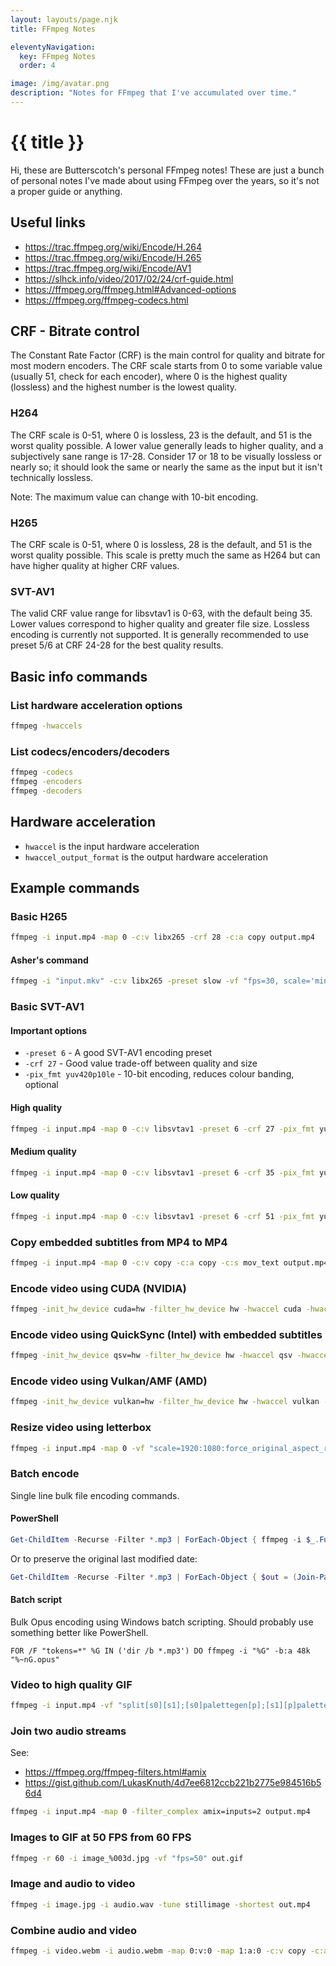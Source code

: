 ```yaml
---
layout: layouts/page.njk
title: FFmpeg Notes

eleventyNavigation:
  key: FFmpeg Notes
  order: 4

image: /img/avatar.png
description: "Notes for FFmpeg that I've accumulated over time."
---
```


# {{ title }}

Hi, these are Butterscotch's personal FFmpeg notes! These are just a bunch of personal notes I've made about using FFmpeg over the years, so it's not a proper guide or anything.

## Useful links

- <https://trac.ffmpeg.org/wiki/Encode/H.264>
- <https://trac.ffmpeg.org/wiki/Encode/H.265>
- <https://trac.ffmpeg.org/wiki/Encode/AV1>
- <https://slhck.info/video/2017/02/24/crf-guide.html>
- <https://ffmpeg.org/ffmpeg.html#Advanced-options>
- <https://ffmpeg.org/ffmpeg-codecs.html>

## CRF - Bitrate control

The Constant Rate Factor (CRF) is the main control for quality and bitrate for most modern encoders. The CRF scale starts from 0 to some variable value (usually 51, check for each encoder), where 0 is the highest quality (lossless) and the highest number is the lowest quality.

### H264

The CRF scale is 0-51, where 0 is lossless, 23 is the default, and 51 is the worst quality possible. A lower value generally leads to higher quality, and a subjectively sane range is 17-28. Consider 17 or 18 to be visually lossless or nearly so; it should look the same or nearly the same as the input but it isn't technically lossless.

Note: The maximum value can change with 10-bit encoding.

### H265

The CRF scale is 0-51, where 0 is lossless, 28 is the default, and 51 is the worst quality possible. This scale is pretty much the same as H264 but can have higher quality at higher CRF values.

### SVT-AV1

The valid CRF value range for libsvtav1 is 0-63, with the default being 35. Lower values correspond to higher quality and greater file size. Lossless encoding is currently ​not supported. It is generally recommended to use preset 5/6 at CRF 24-28 for the best quality results.

## Basic info commands

### List hardware acceleration options

```bash
ffmpeg -hwaccels
```

### List codecs/encoders/decoders

```bash
ffmpeg -codecs
ffmpeg -encoders
ffmpeg -decoders
```

## Hardware acceleration

- `hwaccel` is the input hardware acceleration
- `hwaccel_output_format` is the output hardware acceleration

## Example commands

### Basic H265

```bash
ffmpeg -i input.mp4 -map 0 -c:v libx265 -crf 28 -c:a copy output.mp4
```

#### Asher's command

```bash
ffmpeg -i "input.mkv" -c:v libx265 -preset slow -vf "fps=30, scale='min(1920,iw)':-2" -movflags +faststart -c:a aac "output.mp4"
```

### Basic SVT-AV1

#### Important options

- `-preset 6` - A good SVT-AV1 encoding preset
- `-crf 27` - Good value trade-off between quality and size
- `-pix_fmt yuv420p10le` - 10-bit encoding, reduces colour banding, optional

#### High quality

```bash
ffmpeg -i input.mp4 -map 0 -c:v libsvtav1 -preset 6 -crf 27 -pix_fmt yuv420p10le -c:a copy output.mp4
```

#### Medium quality

```bash
ffmpeg -i input.mp4 -map 0 -c:v libsvtav1 -preset 6 -crf 35 -pix_fmt yuv420p10le -c:a copy output.mp4
```

#### Low quality

```bash
ffmpeg -i input.mp4 -map 0 -c:v libsvtav1 -preset 6 -crf 51 -pix_fmt yuv420p10le -c:a copy output.mp4
```

### Copy embedded subtitles from MP4 to MP4

```bash
ffmpeg -i input.mp4 -map 0 -c:v copy -c:a copy -c:s mov_text output.mp4
```

### Encode video using CUDA (NVIDIA)

```bash
ffmpeg -init_hw_device cuda=hw -filter_hw_device hw -hwaccel cuda -hwaccel_output_format cuda -i input.mp4 -map 0 -c:v h264_nvenc -c:a copy output.mp4
```

### Encode video using QuickSync (Intel) with embedded subtitles

```bash
ffmpeg -init_hw_device qsv=hw -filter_hw_device hw -hwaccel qsv -hwaccel_output_format qsv -i input.mp4 -map 0 -c:v h264_qsv -c:a copy -c:s mov_text output.mp4
```

### Encode video using Vulkan/AMF (AMD)

```bash
ffmpeg -init_hw_device vulkan=hw -filter_hw_device hw -hwaccel vulkan -hwaccel_output_format vulkan -i input.mp4 -map 0 -c:v h264_amf -c:a copy output.mp4
```

### Resize video using letterbox

```bash
ffmpeg -i input.mp4 -map 0 -vf "scale=1920:1080:force_original_aspect_ratio=decrease,pad=1920:1080:-1:-1:color=black" output.mp4
```

### Batch encode

Single line bulk file encoding commands.

#### PowerShell

```powershell
Get-ChildItem -Recurse -Filter *.mp3 | ForEach-Object { ffmpeg -i $_.FullName -b:a 48k (Join-Path $_.DirectoryName "$($_.BaseName).opus") }
```

Or to preserve the original last modified date:

```powershell
Get-ChildItem -Recurse -Filter *.mp3 | ForEach-Object { $out = (Join-Path $_.DirectoryName "$($_.BaseName).opus"); ffmpeg -i $_.FullName -b:a 48k $out; (Get-Item $out).LastWriteTime = $_.LastWriteTime }
```

#### Batch script

Bulk Opus encoding using Windows batch scripting. Should probably use something better like PowerShell.

```batch
FOR /F "tokens=*" %G IN ('dir /b *.mp3') DO ffmpeg -i "%G" -b:a 48k "%~nG.opus"
```

### Video to high quality GIF

```bash
ffmpeg -i input.mp4 -vf "split[s0][s1];[s0]palettegen[p];[s1][p]paletteuse" -loop 0 output.gif
```

### Join two audio streams

See:

- <https://ffmpeg.org/ffmpeg-filters.html#amix>
- <https://gist.github.com/LukasKnuth/4d7ee6812ccb221b2775e984516b56d4>

```bash
ffmpeg -i input.mp4 -map 0 -filter_complex amix=inputs=2 output.mp4
```

### Images to GIF at 50 FPS from 60 FPS

```bash
ffmpeg -r 60 -i image_%003d.jpg -vf "fps=50" out.gif
```

### Image and audio to video

```bash
ffmpeg -i image.jpg -i audio.wav -tune stillimage -shortest out.mp4
```

### Combine audio and video

```bash
ffmpeg -i video.webm -i audio.webm -map 0:v:0 -map 1:a:0 -c:v copy -c:a copy out.webm
```
